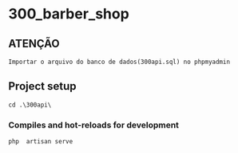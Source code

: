 # 300_barber_shop

## ATENÇÃO
 ```
 Importar o arquivo do banco de dados(300api.sql) no phpmyadmin 
 ```

## Project setup
```
cd .\300api\ 
```

### Compiles and hot-reloads for development
```
php  artisan serve
```


